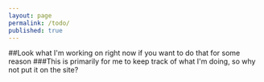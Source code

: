 ```yaml
---
layout: page
permalink: /todo/
published: true
---
```


##Look what I'm working on right now if you want to do that for some reason
###This is primarily for me to keep track of what I'm doing, so why not put it on the site?